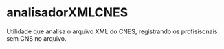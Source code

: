 # analisadorXMLCNES
Utilidade que analisa o arquivo XML do CNES, registrando os profisisonais sem CNS no arquivo.
